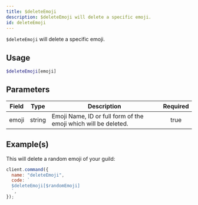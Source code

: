 ```yaml
---
title: $deleteEmoji
description: $deleteEmoji will delete a specific emoji.
id: deleteEmoji
---
```


`$deleteEmoji` will delete a specific emoji.

## Usage

```php
$deleteEmoji[emoji]
```

## Parameters

| Field | Type   | Description                                                     | Required |
| ----- | ------ | --------------------------------------------------------------- | :------: |
| emoji | string | Emoji Name, ID or full form of the emoji which will be deleted. |   true   |

## Example(s)

This will delete a random emoji of your guild:

```javascript
client.command({
  name: "deleteEmoji",
  code: `
  $deleteEmoji[$randomEmoji]
  `,
});
```
